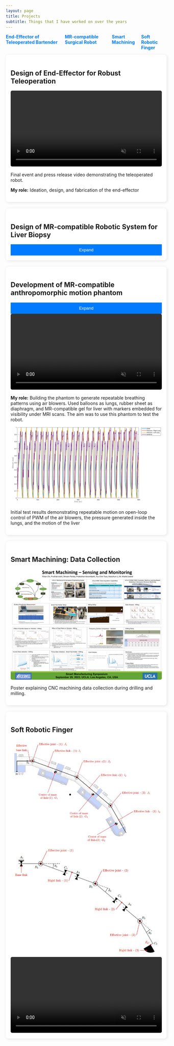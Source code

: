 ```yaml
---
layout: page
title: Projects
subtitle: Things that I have worked on over the years
---
```


<style>
	/*body { font-family: Arial, sans-serif; margin: 0; padding: 20px; background-color: #f4f4f4; }
	header { text-align: center; padding: 20px; }*/
	#toc { list-style: none; padding: 0; display: flex; justify-content: center; gap: 20px; }
	#toc li { display: inline; }
	#toc a { text-decoration: none; font-weight: bold; color: #007bff; }
	.project-grid { display: grid; grid-template-columns: repeat(auto-fit, minmax(300px, 1fr)); gap: 20px; }
	.project-card { background: white; padding: 15px; border-radius: 8px; box-shadow: 2px 2px 10px rgba(0,0,0,0.1); }
	video, img { width: 100%; border-radius: 5px; transition: transform 0.3s ease; }
	.hover-play:hover { transform: scale(1.05); }
	.hover-zoom:hover { transform: scale(1.1); }
	.collapsible .content { display: none; }
	.toggle-btn { display: block; width: 100%; padding: 10px; margin-top: 10px; background: #007bff; color: white; border: none; cursor: pointer; }
</style>

<body>
	<nav>
		<ul id="toc">
			<li><a href="#project1">End-Effector of Teleoperated Bartender</a></li>
			<li><a href="#project2">MR-compatible Surgical Robot</a></li>
			<li><a href="#project3">Smart Machining</a></li>
			<li><a href="#project4">Soft Robotic Finger</a></li>
		</ul>
	</nav>
	<section class="project-grid">
		<article id="project1" class="project-card">
			<h2>Design of End-Effector for Robust Teleoperation</h2>
			<video class="hover-play" autoplay muted controls>
				<source src="/assets/img/REAZON-TRIAD-PV-1MIN.mp4" type="video/mp4">
			</video>
			<p>Final event and press release video demonstrating the teleoperated robot.</p> 
			<p> <strong>My role:</strong> Ideation, design, and fabrication of the end-effector</p>
		</article>
		<article id="project2" class="project-card collapsible">
			<h2>Design of MR-compatible Robotic System for Liver Biopsy</h2>
			<button class="toggle-btn">Expand</button>
			<div class="content">
				<video class="hover-play" autoplay muted controls>
					<source src="/assets/img/robot_cad.mp4" type="video/mp4">
				</video>
				<p>Concept CAD demonstrating the robot operating in an MRI chamber.</p>
				<p> <strong>My role:</strong> Starting with initial concept, I built the first prototype of the system using 3D printing, non-magnetic components, and low-friction hydrostatic actuators </p>
				<video class="hover-play" autoplay muted controls>
					<source src="/assets/img/master_slave_demo.mp4" type="video/mp4">
				</video>
				<p>First prototype of master and slave connected via hydrostatic transmission</p>
				<video class="hover-play" autoplay muted controls>
					<source src="/assets/img/robot_in_MR.mp4" type="video/mp4">
				</video>
				<p>Demo of the first prototype</p>
			</div>
		</article>
		<article id="ribcage" class="project-card">
			<h2>Development of MR-compatible anthropomorphic motion phantom</h2>
			<button class="toggle-btn">Expand</button>
			<video class="hover-play" autoplay muted controls>
				<source src="/assets/img/phantom_motion.mp4" type="video/mp4">
			</video>
			<p> <strong>My role:</strong> Building the phantom to generate repeatable breathing patterns using air blowers. Used balloons as lungs, rubber sheet as diaphragm, and MR-compatible gel for liver with markers embedded for visibility under MRI scans. The aim was to use this phantom to test the robot.</p>
			<img src="/assets/img/test4_all.png" class="hover-zoom">
			<p>Initial test results demonstrating repeatable motion on open-loop control of PWM of the air blowers, the pressure generated inside the lungs, and the motion of the liver
		</article>
		<article id="project3" class="project-card">
			<h2>Smart Machining: Data Collection</h2>
			<img src="/assets/img/poster.JPG" class="hover-zoom">
			<p>Poster explaining CNC machining data collection during drilling and milling.</p>
		</article>
		<article id="project4" class="project-card">
			<h2>Soft Robotic Finger</h2>
			<img src="/assets/img/RRR_model.JPG" class="hover-zoom">
			<img src="/assets/img/RRR_totalfinger.JPG" class="hover-zoom">
			<video class="hover-play" autoplay muted controls>
				<source src="/assets/img/extension_onlyT3_Trim.mp4" type="video/mp4">
			</video>
		</article>
	</section>
	<script>
        document.querySelectorAll('.toggle-btn').forEach(button => {
            button.addEventListener('click', function() {
                const content = this.nextElementSibling;
                content.style.display = content.style.display === 'block' ? 'none' : 'block';
                this.textContent = content.style.display === 'block' ? 'Collapse' : 'Expand';
            });
        });
    </script>
</body>